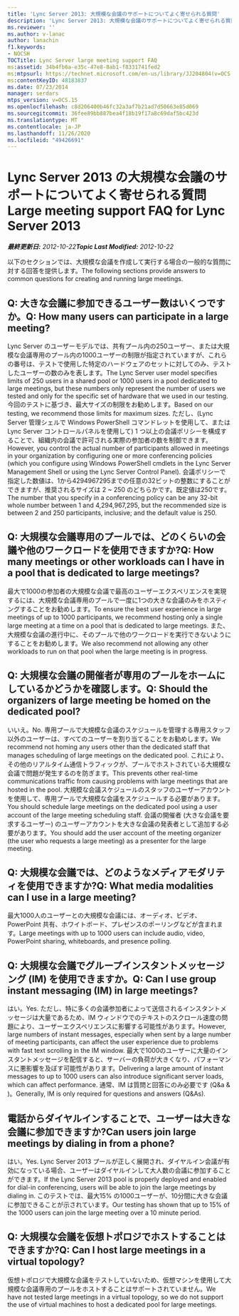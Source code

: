 ```yaml
---
title: 'Lync Server 2013: 大規模な会議のサポートについてよく寄せられる質問'
description: 'Lync Server 2013: 大規模な会議のサポートについてよく寄せられる質問。'
ms.reviewer: ''
ms.author: v-lanac
author: lanachin
f1.keywords:
- NOCSH
TOCTitle: Lync Server large meeting support FAQ
ms:assetid: 34b4fb6a-e35c-47e8-8ab1-f8331741fed2
ms:mtpsurl: https://technet.microsoft.com/en-us/library/JJ204804(v=OCS.15)
ms:contentKeyID: 48183837
ms.date: 07/23/2014
manager: serdars
mtps_version: v=OCS.15
ms.openlocfilehash: c8d206400b46fc32a3af7b21ad7d50663e85d069
ms.sourcegitcommit: 36fee89bb887bea4f18b19f17a8c69daf5bc423d
ms.translationtype: MT
ms.contentlocale: ja-JP
ms.lasthandoff: 11/26/2020
ms.locfileid: "49426691"
---
```

# <a name="large-meeting-support-faq-for-lync-server-2013"></a><span data-ttu-id="ff716-103">Lync Server 2013 の大規模な会議のサポートについてよく寄せられる質問</span><span class="sxs-lookup"><span data-stu-id="ff716-103">Large meeting support FAQ for Lync Server 2013</span></span>

<div data-xmlns="http://www.w3.org/1999/xhtml">

<div class="topic" data-xmlns="http://www.w3.org/1999/xhtml" data-msxsl="urn:schemas-microsoft-com:xslt" data-cs="https://msdn.microsoft.com/">

<div data-asp="https://msdn2.microsoft.com/asp">



</div>

<div id="mainSection">

<div id="mainBody"><span data-ttu-id="ff716-104">

<span> </span></span><span class="sxs-lookup"><span data-stu-id="ff716-104">

<span> </span></span></span>

<span data-ttu-id="ff716-105">_**最終更新日:** 2012-10-22_</span><span class="sxs-lookup"><span data-stu-id="ff716-105">_**Topic Last Modified:** 2012-10-22_</span></span>

<span data-ttu-id="ff716-106">以下のセクションでは、大規模な会議を作成して実行する場合の一般的な質問に対する回答を提供します。</span><span class="sxs-lookup"><span data-stu-id="ff716-106">The following sections provide answers to common questions for creating and running large meetings.</span></span>

<div>

## <a name="q-how-many-users-can-participate-in-a-large-meeting"></a><span data-ttu-id="ff716-107">Q: 大きな会議に参加できるユーザー数はいくつですか。</span><span class="sxs-lookup"><span data-stu-id="ff716-107">Q: How many users can participate in a large meeting?</span></span>

<span data-ttu-id="ff716-108">Lync Server のユーザーモデルでは、共有プール内の250ユーザー、または大規模な会議専用のプール内の1000ユーザーの制限が指定されていますが、これらの番号は、テストで使用した特定のハードウェアのセットに対してのみ、テストしたユーザーの数のみを表します。</span><span class="sxs-lookup"><span data-stu-id="ff716-108">The Lync Server user model specifies limits of 250 users in a shared pool or 1000 users in a pool dedicated to large meetings, but these numbers only represent the number of users we tested and only for the specific set of hardware that we used in our testing.</span></span> <span data-ttu-id="ff716-109">今回のテストに基づき、最大サイズの制限をお勧めします。</span><span class="sxs-lookup"><span data-stu-id="ff716-109">Based on our testing, we recommend those limits for maximum sizes.</span></span> <span data-ttu-id="ff716-110">ただし、(Lync Server 管理シェルで Windows PowerShell コマンドレットを使用して、または Lync Server コントロールパネルを使用して) 1 つ以上の会議ポリシーを構成することで、組織内の会議で許可される実際の参加者の数を制御できます。</span><span class="sxs-lookup"><span data-stu-id="ff716-110">However, you control the actual number of participants allowed in meetings in your organization by configuring one or more conferencing policies (which you configure using Windows PowerShell cmdlets in the Lync Server Management Shell or using the Lync Server Control Panel).</span></span> <span data-ttu-id="ff716-111">会議ポリシーで指定した数値は、1から4294967295までの任意の32ビットの整数にすることができますが、推奨されるサイズは 2 ~ 250 のどちらかです。既定値は250です。</span><span class="sxs-lookup"><span data-stu-id="ff716-111">The number that you specify in a conferencing policy can be any 32-bit whole number between 1 and 4,294,967,295, but the recommended size is between 2 and 250 participants, inclusive; and the default value is 250.</span></span>

</div>

<div>

## <a name="q-how-many-meetings-or-other-workloads-can-i-have-in-a-pool-that-is-dedicated-to-large-meetings"></a><span data-ttu-id="ff716-112">Q: 大規模な会議専用のプールでは、どのくらいの会議や他のワークロードを使用できますか?</span><span class="sxs-lookup"><span data-stu-id="ff716-112">Q: How many meetings or other workloads can I have in a pool that is dedicated to large meetings?</span></span>

<span data-ttu-id="ff716-113">最大で1000の参加者の大規模な会議で最高のユーザーエクスペリエンスを実現するには、大規模な会議専用のプールで一度に1つの大きな会議のみをホスティングすることをお勧めします。</span><span class="sxs-lookup"><span data-stu-id="ff716-113">To ensure the best user experience in large meetings of up to 1000 participants, we recommend hosting only a single large meeting at a time on a pool that is dedicated to large meetings.</span></span> <span data-ttu-id="ff716-114">また、大規模な会議の進行中に、そのプールで他のワークロードを実行できないようにすることをお勧めします。</span><span class="sxs-lookup"><span data-stu-id="ff716-114">We also recommend not allowing any other workloads to run on that pool when the large meeting is in progress.</span></span>

</div>

<div>

## <a name="q-should-the-organizers-of-large-meeting-be-homed-on-the-dedicated-pool"></a><span data-ttu-id="ff716-115">Q: 大規模な会議の開催者が専用のプールをホームにしているかどうかを確認します。</span><span class="sxs-lookup"><span data-stu-id="ff716-115">Q: Should the organizers of large meeting be homed on the dedicated pool?</span></span>

<span data-ttu-id="ff716-116">いいえ。</span><span class="sxs-lookup"><span data-stu-id="ff716-116">No.</span></span> <span data-ttu-id="ff716-117">専用プールで大規模な会議のスケジュールを管理する専用スタッフ以外のユーザーは、すべてのユーザーを割り当てることをお勧めします。</span><span class="sxs-lookup"><span data-stu-id="ff716-117">We recommend not homing any users other than the dedicated staff that manages scheduling of large meetings on the dedicated pool.</span></span> <span data-ttu-id="ff716-118">これにより、その他のリアルタイム通信トラフィックが、プールでホストされている大規模な会議で問題が発生するのを防ぎます。</span><span class="sxs-lookup"><span data-stu-id="ff716-118">This prevents other real-time communications traffic from causing problems with large meetings that are hosted in the pool.</span></span> <span data-ttu-id="ff716-119">大規模な会議スケジュールのスタッフのユーザーアカウントを使用して、専用プールで大規模な会議をスケジュールする必要があります。</span><span class="sxs-lookup"><span data-stu-id="ff716-119">You should schedule large meetings on the dedicated pool using a user account of the large meeting scheduling staff.</span></span> <span data-ttu-id="ff716-120">会議の開催者 (大きな会議を要求するユーザー) のユーザーアカウントを大きな会議の発表者として追加する必要があります。</span><span class="sxs-lookup"><span data-stu-id="ff716-120">You should add the user account of the meeting organizer (the user who requests a large meeting) as a presenter for the large meeting.</span></span>

</div>

<div>

## <a name="q-what-media-modalities-can-i-use-in-a-large-meeting"></a><span data-ttu-id="ff716-121">Q: 大規模な会議では、どのようなメディアモダリティを使用できますか?</span><span class="sxs-lookup"><span data-stu-id="ff716-121">Q: What media modalities can I use in a large meeting?</span></span>

<span data-ttu-id="ff716-122">最大1000人のユーザーとの大規模な会議には、オーディオ、ビデオ、PowerPoint 共有、ホワイトボード、プレゼンスのポーリングなどが含まれます。</span><span class="sxs-lookup"><span data-stu-id="ff716-122">Large meetings with up to 1000 users can include audio, video, PowerPoint sharing, whiteboards, and presence polling.</span></span>

</div>

<div>

## <a name="q-can-i-use-group-instant-messaging-im-in-large-meetings"></a><span data-ttu-id="ff716-123">Q: 大規模な会議でグループインスタントメッセージング (IM) を使用できますか。</span><span class="sxs-lookup"><span data-stu-id="ff716-123">Q: Can I use group instant messaging (IM) in large meetings?</span></span>

<span data-ttu-id="ff716-124">はい。</span><span class="sxs-lookup"><span data-stu-id="ff716-124">Yes.</span></span> <span data-ttu-id="ff716-125">ただし、特に多くの会議参加者によって送信されるインスタントメッセージは大量であるため、IM ウィンドウでのテキストのスクロール速度の問題により、ユーザーエクスペリエンスに影響する可能性があります。</span><span class="sxs-lookup"><span data-stu-id="ff716-125">However, large numbers of instant messages, especially when sent by a large number of meeting participants, can affect the user experience due to problems with fast text scrolling in the IM window.</span></span> <span data-ttu-id="ff716-126">最大で1000のユーザーに大量のインスタントメッセージを配信すると、サーバーの負荷が大きくなり、パフォーマンスに悪影響を及ぼす可能性があります。</span><span class="sxs-lookup"><span data-stu-id="ff716-126">Delivering a large amount of instant messages to up to 1000 users can also introduce significant server loads, which can affect performance.</span></span> <span data-ttu-id="ff716-127">通常、IM は質問と回答にのみ必要です (Q&a \& )。</span><span class="sxs-lookup"><span data-stu-id="ff716-127">Generally, IM is only required for questions and answers (Q\&As).</span></span>

</div>

<div>

## <a name="can-users-join-large-meetings-by-dialing-in-from-a-phone"></a><span data-ttu-id="ff716-128">電話からダイヤルインすることで、ユーザーは大きな会議に参加できますか?</span><span class="sxs-lookup"><span data-stu-id="ff716-128">Can users join large meetings by dialing in from a phone?</span></span>

<span data-ttu-id="ff716-129">はい。</span><span class="sxs-lookup"><span data-stu-id="ff716-129">Yes.</span></span> <span data-ttu-id="ff716-130">Lync Server 2013 プールが正しく展開され、ダイヤルイン会議が有効になっている場合、ユーザーはダイヤルインして大人数の会議に参加することができます。</span><span class="sxs-lookup"><span data-stu-id="ff716-130">If the Lync Server 2013 pool is properly deployed and enabled for dial-in conferencing, users will be able to join the large meetings by dialing in.</span></span> <span data-ttu-id="ff716-131">このテストでは、最大15% の1000ユーザーが、10分間に大きな会議に参加できることが示されています。</span><span class="sxs-lookup"><span data-stu-id="ff716-131">Our testing has shown that up to 15% of the 1000 users can join the large meeting over a 10 minute period.</span></span>

</div>

<div>

## <a name="q-can-i-host-large-meetings-in-a-virtual-topology"></a><span data-ttu-id="ff716-132">Q: 大規模な会議を仮想トポロジでホストすることはできますか?</span><span class="sxs-lookup"><span data-stu-id="ff716-132">Q: Can I host large meetings in a virtual topology?</span></span>

<span data-ttu-id="ff716-133">仮想トポロジで大規模な会議をテストしていないため、仮想マシンを使用して大規模な会議専用のプールをホストすることはサポートされていません。</span><span class="sxs-lookup"><span data-stu-id="ff716-133">We have not tested large meetings in a virtual topology, so we do not support the use of virtual machines to host a dedicated pool for large meetings.</span></span>

<span data-ttu-id="ff716-134"></div>

</div>

<span> </span>

</div>

</div>

</span><span class="sxs-lookup"><span data-stu-id="ff716-134"></div>

</div>

<span> </span>

</div>

</div>

</span></span></div>


